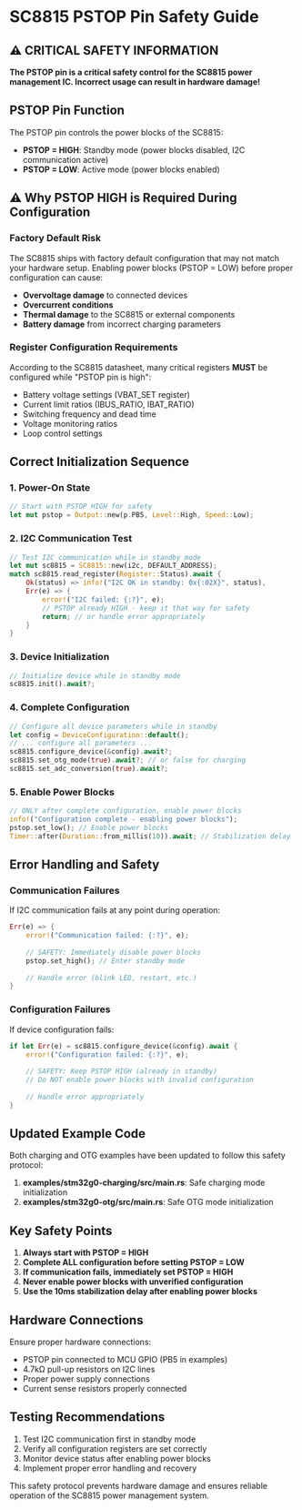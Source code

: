 # SC8815 PSTOP Pin Safety Guide

## ⚠️ CRITICAL SAFETY INFORMATION

**The PSTOP pin is a critical safety control for the SC8815 power management IC. Incorrect usage can result in hardware damage!**

## PSTOP Pin Function

The PSTOP pin controls the power blocks of the SC8815:

- **PSTOP = HIGH**: Standby mode (power blocks disabled, I2C communication active)
- **PSTOP = LOW**: Active mode (power blocks enabled)

## ⚠️ Why PSTOP HIGH is Required During Configuration

### Factory Default Risk
The SC8815 ships with factory default configuration that may not match your hardware setup. Enabling power blocks (PSTOP = LOW) before proper configuration can cause:

- **Overvoltage damage** to connected devices
- **Overcurrent conditions** 
- **Thermal damage** to the SC8815 or external components
- **Battery damage** from incorrect charging parameters

### Register Configuration Requirements
According to the SC8815 datasheet, many critical registers **MUST** be configured while "PSTOP pin is high":

- Battery voltage settings (VBAT_SET register)
- Current limit ratios (IBUS_RATIO, IBAT_RATIO)
- Switching frequency and dead time
- Voltage monitoring ratios
- Loop control settings

## Correct Initialization Sequence

### 1. Power-On State
```rust
// Start with PSTOP HIGH for safety
let mut pstop = Output::new(p.PB5, Level::High, Speed::Low);
```

### 2. I2C Communication Test
```rust
// Test I2C communication while in standby mode
let mut sc8815 = SC8815::new(i2c, DEFAULT_ADDRESS);
match sc8815.read_register(Register::Status).await {
    Ok(status) => info!("I2C OK in standby: 0x{:02X}", status),
    Err(e) => {
        error!("I2C failed: {:?}", e);
        // PSTOP already HIGH - keep it that way for safety
        return; // or handle error appropriately
    }
}
```

### 3. Device Initialization
```rust
// Initialize device while in standby mode
sc8815.init().await?;
```

### 4. Complete Configuration
```rust
// Configure all device parameters while in standby
let config = DeviceConfiguration::default();
// ... configure all parameters ...
sc8815.configure_device(&config).await?;
sc8815.set_otg_mode(true).await?; // or false for charging
sc8815.set_adc_conversion(true).await?;
```

### 5. Enable Power Blocks
```rust
// ONLY after complete configuration, enable power blocks
info!("Configuration complete - enabling power blocks");
pstop.set_low(); // Enable power blocks
Timer::after(Duration::from_millis(10)).await; // Stabilization delay
```

## Error Handling and Safety

### Communication Failures
If I2C communication fails at any point during operation:

```rust
Err(e) => {
    error!("Communication failed: {:?}", e);
    
    // SAFETY: Immediately disable power blocks
    pstop.set_high(); // Enter standby mode
    
    // Handle error (blink LED, restart, etc.)
}
```

### Configuration Failures
If device configuration fails:

```rust
if let Err(e) = sc8815.configure_device(&config).await {
    error!("Configuration failed: {:?}", e);
    
    // SAFETY: Keep PSTOP HIGH (already in standby)
    // Do NOT enable power blocks with invalid configuration
    
    // Handle error appropriately
}
```

## Updated Example Code

Both charging and OTG examples have been updated to follow this safety protocol:

1. **examples/stm32g0-charging/src/main.rs**: Safe charging mode initialization
2. **examples/stm32g0-otg/src/main.rs**: Safe OTG mode initialization

## Key Safety Points

1. **Always start with PSTOP = HIGH**
2. **Complete ALL configuration before setting PSTOP = LOW**
3. **If communication fails, immediately set PSTOP = HIGH**
4. **Never enable power blocks with unverified configuration**
5. **Use the 10ms stabilization delay after enabling power blocks**

## Hardware Connections

Ensure proper hardware connections:

- PSTOP pin connected to MCU GPIO (PB5 in examples)
- 4.7kΩ pull-up resistors on I2C lines
- Proper power supply connections
- Current sense resistors properly connected

## Testing Recommendations

1. Test I2C communication first in standby mode
2. Verify all configuration registers are set correctly
3. Monitor device status after enabling power blocks
4. Implement proper error handling and recovery

This safety protocol prevents hardware damage and ensures reliable operation of the SC8815 power management system.
